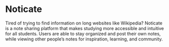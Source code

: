 # Noticate

Tired of trying to find information on long websites like Wikipedia? 
Noticate is a note sharing platform that makes studying more accessible and intuitive for all students. Users are able to stay organized and post their own notes, while viewing other people’s notes for inspiration, learning, and community. 

